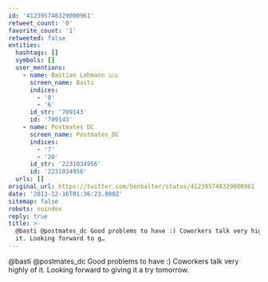 ```yaml
---
id: '412395748329000961'
retweet_count: '0'
favorite_count: '1'
retweeted: false
entities:
  hashtags: []
  symbols: []
  user_mentions:
    - name: Bastian Lehmann 🇺🇸
      screen_name: Basti
      indices:
        - '0'
        - '6'
      id_str: '709143'
      id: '709143'
    - name: Postmates DC
      screen_name: Postmates_DC
      indices:
        - '7'
        - '20'
      id_str: '2231034956'
      id: '2231034956'
  urls: []
original_url: https://twitter.com/benbalter/status/412395748329000961
date: '2013-12-16T01:36:23.000Z'
sitemap: false
robots: noindex
reply: true
title: >-
  @basti @postmates_dc Good problems to have :) Coworkers talk very highly of
  it. Looking forward to g…
---
```


@basti @postmates_dc Good problems to have :) Coworkers talk very highly of it. Looking forward to giving it a try tomorrow.